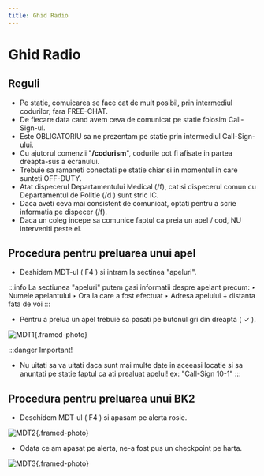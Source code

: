 ```yaml
---
title: Ghid Radio
---
```


# <span class="title-font">Ghid Radio</span>

## <span class="header-font">Reguli</span>
- Pe statie, comuicarea se face cat de mult posibil, prin intermediul codurilor, fara FREE-CHAT.
- De fiecare data cand avem ceva de comunicat pe statie folosim Call-Sign-ul.
- Este OBLIGATORIU sa ne prezentam pe statie prin intermediul Call-Sign-ului.
- Cu ajutorul comenzii "**/codurism**", codurile pot fi afisate in partea dreapta-sus a ecranului.
- Trebuie sa ramaneti conectati pe statie chiar si in momentul in care sunteti OFF-DUTY.
- Atat dispecerul Departamentului Medical (/f), cat si dispecerul comun cu Departamentul de Politie (/d ) sunt stric IC.
- Daca aveti ceva mai consistent de comunicat, optati pentru a scrie informatia pe dispecer (/f).
- Daca un coleg incepe sa comunice faptul ca preia un apel / cod, NU interveniti peste el.

## <span class="header-font">Procedura pentru preluarea unui apel</span>
- Deshidem MDT-ul ( F4 ) si intram la sectinea "apeluri".

:::info 
La sectiunea "apeluri" putem gasi informatii despre apelant precum:
‣ Numele apelantului
‣ Ora la care a fost efectuat
‣ Adresa apelului + distanta fata de voi
:::

- Pentru a prelua un apel trebuie sa pasati pe butonul gri din dreapta ( ✓ ).

![MDT1](https://i.imgur.com/WCn568p.png){.framed-photo}

:::danger Important!
- Nu uitati sa va uitati daca sunt mai multe date in aceeasi locatie si sa anuntati pe statie faptul ca ati prealuat apelul!
ex: "Call-Sign 10-1"
:::

## <span class="header-font">Procedura pentru preluarea unui BK2</span>
- Deschidem MDT-ul ( F4 ) si apasam pe alerta rosie.

![MDT2](https://i.imgur.com/Sb2weBN.png){.framed-photo}

- Odata ce am apasat pe alerta, ne-a fost pus un checkpoint pe harta.

![MDT3](https://i.imgur.com/UJGzvaP.png){.framed-photo}